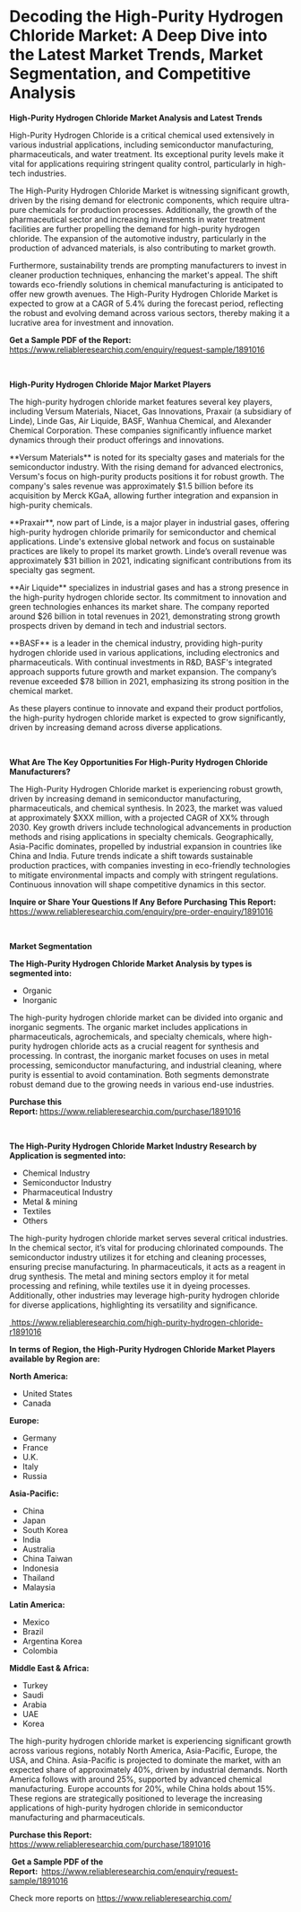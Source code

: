 <p><h1>Decoding the High-Purity Hydrogen Chloride Market: A Deep Dive into the Latest Market Trends, Market Segmentation, and Competitive Analysis</h1></p><p><strong>High-Purity Hydrogen Chloride Market Analysis and Latest Trends</strong></p>
<p><p>High-Purity Hydrogen Chloride is a critical chemical used extensively in various industrial applications, including semiconductor manufacturing, pharmaceuticals, and water treatment. Its exceptional purity levels make it vital for applications requiring stringent quality control, particularly in high-tech industries.</p><p>The High-Purity Hydrogen Chloride Market is witnessing significant growth, driven by the rising demand for electronic components, which require ultra-pure chemicals for production processes. Additionally, the growth of the pharmaceutical sector and increasing investments in water treatment facilities are further propelling the demand for high-purity hydrogen chloride. The expansion of the automotive industry, particularly in the production of advanced materials, is also contributing to market growth.</p><p>Furthermore, sustainability trends are prompting manufacturers to invest in cleaner production techniques, enhancing the market's appeal. The shift towards eco-friendly solutions in chemical manufacturing is anticipated to offer new growth avenues. The High-Purity Hydrogen Chloride Market is expected to grow at a CAGR of 5.4% during the forecast period, reflecting the robust and evolving demand across various sectors, thereby making it a lucrative area for investment and innovation.</p></p>
<p><strong>Get a Sample PDF of the Report:&nbsp;</strong> <a href="https://www.reliableresearchiq.com/enquiry/request-sample/1891016?utm_campaign=103&utm_medium=2&utm_source=Github&utm_content=ia&utm_term=14012025&utm_id=high-purity-hydrogen-chloride">https://www.reliableresearchiq.com/enquiry/request-sample/1891016</a></p>
<p>&nbsp;</p>
<p><strong>High-Purity Hydrogen Chloride Major Market Players</strong></p>
<p><p>The high-purity hydrogen chloride market features several key players, including Versum Materials, Niacet, Gas Innovations, Praxair (a subsidiary of Linde), Linde Gas, Air Liquide, BASF, Wanhua Chemical, and Alexander Chemical Corporation. These companies significantly influence market dynamics through their product offerings and innovations.</p><p>**Versum Materials** is noted for its specialty gases and materials for the semiconductor industry. With the rising demand for advanced electronics, Versum's focus on high-purity products positions it for robust growth. The company's sales revenue was approximately $1.5 billion before its acquisition by Merck KGaA, allowing further integration and expansion in high-purity chemicals.</p><p>**Praxair**, now part of Linde, is a major player in industrial gases, offering high-purity hydrogen chloride primarily for semiconductor and chemical applications. Linde's extensive global network and focus on sustainable practices are likely to propel its market growth. Linde’s overall revenue was approximately $31 billion in 2021, indicating significant contributions from its specialty gas segment.</p><p>**Air Liquide** specializes in industrial gases and has a strong presence in the high-purity hydrogen chloride sector. Its commitment to innovation and green technologies enhances its market share. The company reported around $26 billion in total revenues in 2021, demonstrating strong growth prospects driven by demand in tech and industrial sectors.</p><p>**BASF** is a leader in the chemical industry, providing high-purity hydrogen chloride used in various applications, including electronics and pharmaceuticals. With continual investments in R&D, BASF's integrated approach supports future growth and market expansion. The company’s revenue exceeded $78 billion in 2021, emphasizing its strong position in the chemical market.</p><p>As these players continue to innovate and expand their product portfolios, the high-purity hydrogen chloride market is expected to grow significantly, driven by increasing demand across diverse applications.</p></p>
<p>&nbsp;</p>
<p><strong>What Are The Key Opportunities For High-Purity Hydrogen Chloride Manufacturers?</strong></p>
<p><p>The High-Purity Hydrogen Chloride market is experiencing robust growth, driven by increasing demand in semiconductor manufacturing, pharmaceuticals, and chemical synthesis. In 2023, the market was valued at approximately $XXX million, with a projected CAGR of XX% through 2030. Key growth drivers include technological advancements in production methods and rising applications in specialty chemicals. Geographically, Asia-Pacific dominates, propelled by industrial expansion in countries like China and India. Future trends indicate a shift towards sustainable production practices, with companies investing in eco-friendly technologies to mitigate environmental impacts and comply with stringent regulations. Continuous innovation will shape competitive dynamics in this sector.</p></p>
<p><strong>Inquire or Share Your Questions If Any Before Purchasing This Report:</strong> <a href="https://www.reliableresearchiq.com/enquiry/pre-order-enquiry/1891016?utm_campaign=103&utm_medium=2&utm_source=Github&utm_content=ia&utm_term=14012025&utm_id=high-purity-hydrogen-chloride">https://www.reliableresearchiq.com/enquiry/pre-order-enquiry/1891016</a></p>
<p>&nbsp;</p>
<p><strong>Market Segmentation</strong></p>
<p><strong>The High-Purity Hydrogen Chloride Market Analysis by types is segmented into:</strong></p>
<p><ul><li>Organic</li><li>Inorganic</li></ul></p>
<p><p>The high-purity hydrogen chloride market can be divided into organic and inorganic segments. The organic market includes applications in pharmaceuticals, agrochemicals, and specialty chemicals, where high-purity hydrogen chloride acts as a crucial reagent for synthesis and processing. In contrast, the inorganic market focuses on uses in metal processing, semiconductor manufacturing, and industrial cleaning, where purity is essential to avoid contamination. Both segments demonstrate robust demand due to the growing needs in various end-use industries.</p></p>
<p><strong>Purchase this Report:&nbsp;</strong><a href="https://www.reliableresearchiq.com/purchase/1891016?utm_campaign=103&utm_medium=2&utm_source=Github&utm_content=ia&utm_term=14012025&utm_id=high-purity-hydrogen-chloride">https://www.reliableresearchiq.com/purchase/1891016</a></p>
<p>&nbsp;</p>
<p><strong>The High-Purity Hydrogen Chloride Market Industry Research by Application is segmented into:</strong></p>
<p><ul><li>Chemical Industry</li><li>Semiconductor Industry</li><li>Pharmaceutical Industry</li><li>Metal & mining</li><li>Textiles</li><li>Others</li></ul></p>
<p><p>The high-purity hydrogen chloride market serves several critical industries. In the chemical sector, it’s vital for producing chlorinated compounds. The semiconductor industry utilizes it for etching and cleaning processes, ensuring precise manufacturing. In pharmaceuticals, it acts as a reagent in drug synthesis. The metal and mining sectors employ it for metal processing and refining, while textiles use it in dyeing processes. Additionally, other industries may leverage high-purity hydrogen chloride for diverse applications, highlighting its versatility and significance.</p></p>
<p><a href="https://www.reliableresearchiq.com/high-purity-hydrogen-chloride-r1891016?utm_campaign=103&utm_medium=2&utm_source=Github&utm_content=ia&utm_term=14012025&utm_id=high-purity-hydrogen-chloride">&nbsp;https://www.reliableresearchiq.com/high-purity-hydrogen-chloride-r1891016</a></p>
<p><strong>In terms of Region, the High-Purity Hydrogen Chloride Market Players available by Region are:</strong></p>
<p>
    <p> <strong> North America: </strong>
        <ul>
            <li>United States</li>
            <li>Canada</li>
        </ul>
        </p> 
    <p> <strong> Europe: </strong>
        <ul>
            <li>Germany</li>
            <li>France</li>
            <li>U.K.</li>
            <li>Italy</li>
            <li>Russia</li>
        </ul>
        </p> 
    <p> <strong> Asia-Pacific: </strong>
        <ul>
            <li>China</li>
            <li>Japan</li>
            <li>South Korea</li>
            <li>India</li>
            <li>Australia</li>
            <li>China Taiwan</li>
            <li>Indonesia</li>
            <li>Thailand</li>
            <li>Malaysia</li>
        </ul>
        </p> 
    <p> <strong> Latin America: </strong>
        <ul>
            <li>Mexico</li>
            <li>Brazil</li>
            <li>Argentina Korea</li>
            <li>Colombia</li>
        </ul>
        </p> 
    <p> <strong> Middle East & Africa: </strong>
        <ul>
            <li>Turkey</li>
            <li>Saudi</li>
            <li>Arabia</li>
            <li>UAE</li>
            <li>Korea</li>
        </ul>
    </p>
    </p>
<p><p>The high-purity hydrogen chloride market is experiencing significant growth across various regions, notably North America, Asia-Pacific, Europe, the USA, and China. Asia-Pacific is projected to dominate the market, with an expected share of approximately 40%, driven by industrial demands. North America follows with around 25%, supported by advanced chemical manufacturing. Europe accounts for 20%, while China holds about 15%. These regions are strategically positioned to leverage the increasing applications of high-purity hydrogen chloride in semiconductor manufacturing and pharmaceuticals.</p></p>
<p><strong>Purchase this Report: </strong><a href="https://www.reliableresearchiq.com/purchase/1891016?utm_campaign=103&utm_medium=2&utm_source=Github&utm_content=ia&utm_term=14012025&utm_id=high-purity-hydrogen-chloride">https://www.reliableresearchiq.com/purchase/1891016</a></p>
<p>&nbsp;<strong>Get a Sample PDF of the Report:&nbsp;&nbsp;</strong><a href="https://www.reliableresearchiq.com/enquiry/request-sample/1891016?utm_campaign=103&utm_medium=2&utm_source=Github&utm_content=ia&utm_term=14012025&utm_id=high-purity-hydrogen-chloride">https://www.reliableresearchiq.com/enquiry/request-sample/1891016</a></p>
<p><strong></strong></p>
<p>Check more reports on <a href="https://www.reliableresearchiq.com/?utm_campaign=103&utm_medium=2&utm_source=Github&utm_content=ia&utm_term=14012025&utm_id=high-purity-hydrogen-chloride">https://www.reliableresearchiq.com/</a></p>